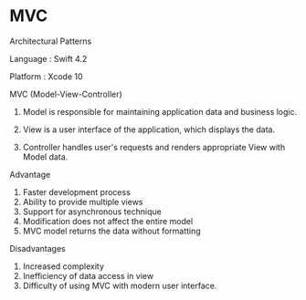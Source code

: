 
# MVC
Architectural Patterns


Language : Swift 4.2

Platform : Xcode 10


MVC (Model-View-Controller)

1. Model is responsible for maintaining application data and business logic.

2. View is a user interface of the application, which displays the data.

3. Controller handles user's requests and renders appropriate View with Model data.


Advantage
1. Faster development process
2. Ability to provide multiple views
3. Support for asynchronous technique
4. Modification does not affect the entire model
5. MVC model returns the data without formatting


Disadvantages
1. Increased complexity
2. Inefficiency of data access in view
3. Difficulty of using MVC with modern user interface.

